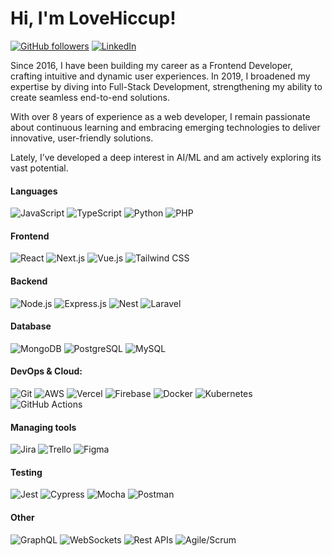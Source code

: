 # Hi, I'm LoveHiccup!  
[![GitHub followers](https://img.shields.io/github/followers/lovehiccup?style=social)](https://github.com/lovehiccup)
[![LinkedIn](https://img.shields.io/badge/LinkedIn-blue?style=flat&logo=linkedin)](https://linkedin.com/in/lovehiccup)

Since 2016, I have been building my career as a Frontend Developer, crafting intuitive and dynamic user experiences.
In 2019, I broadened my expertise by diving into Full-Stack Development, strengthening my ability to create seamless end-to-end solutions.

With over 8 years of experience as a web developer, I remain passionate about continuous learning and embracing emerging technologies to deliver innovative, user-friendly solutions.

Lately, I’ve developed a deep interest in AI/ML and am actively exploring its vast potential.


#### **Languages**  
![JavaScript](https://img.shields.io/badge/-JavaScript-F7DF1E?style=flat-square&logo=javascript&logoColor=black)
![TypeScript](https://img.shields.io/badge/-TypeScript-007ACC?style=flat-square&logo=typescript&logoColor=white)
![Python](https://img.shields.io/badge/-Python-3776AB?style=flat-square&logo=python&logoColor=white)
![PHP](https://img.shields.io/badge/php-%23777BB4.svg?style=flat-square&logo=php&logoColor=white) 

#### **Frontend**  
![React](https://img.shields.io/badge/-React-61DAFB?style=flat-square&logo=react&logoColor=black)
![Next.js](https://img.shields.io/badge/-Next.js-000?style=flat-square&logo=next.js)
![Vue.js](https://img.shields.io/badge/vuejs-%2335495e.svg?style=flat-square&logo=vuedotjs&logoColor=%234FC08D) 
![Tailwind CSS](https://img.shields.io/badge/-TailwindCSS-38B2AC?style=flat-square&logo=tailwind-css&logoColor=white)

#### **Backend**  
![Node.js](https://img.shields.io/badge/-Node.js-339933?style=flat-square&logo=node.js&logoColor=white)
![Express.js](https://img.shields.io/badge/-Express.js-000?style=flat-square&logo=express)
![Nest](https://img.shields.io/badge/Nest.js-%23E0234E.svg?style=flat-square&logo=nestjs&logoColor=white)
![Laravel](https://img.shields.io/badge/laravel-%23FF2D20.svg?style=flat-square&logo=laravel&logoColor=white) 

#### **Database**  
![MongoDB](https://img.shields.io/badge/-MongoDB-47A248?style=flat-square&logo=mongodb&logoColor=white)
![PostgreSQL](https://img.shields.io/badge/-PostgreSQL-336791?style=flat-square&logo=postgresql&logoColor=white)
![MySQL](https://img.shields.io/badge/MySQL-4479A1?style=flat-square&logo=mysql&logoColor=fff)

#### **DevOps & Cloud:** 
![Git](https://img.shields.io/badge/Git-F05032?logo=git&logoColor=fff)
![AWS](https://img.shields.io/badge/AWS-%23FF9900.svg?style=flat-square&logo=amazon-web-services&logoColor=white)
![Vercel](https://img.shields.io/badge/Vercel-%23000000.svg?logo=vercel&logoColor=white) 
![Firebase](https://img.shields.io/badge/Firebase-039BE5?style=flat-square&logo=Firebase&logoColor=white)
![Docker](https://img.shields.io/badge/Docker-2496ED?style=flat-square&logo=docker&logoColor=fff)
![Kubernetes](https://img.shields.io/badge/Kubernetes-326CE5?style=flat-square&logo=kubernetes&logoColor=fff)
![GitHub Actions](https://img.shields.io/badge/GitHub_Actions-2088FF?style=flat-square&logo=github-actions&logoColor=white)

#### Managing tools
![Jira](https://img.shields.io/badge/Jira-0052CC?style=flat-square&logo=jira&logoColor=fff)
![Trello](https://img.shields.io/badge/Trello-0052CC?style=flat-square&logo=trello&logoColor=fff)
![Figma](https://img.shields.io/badge/Figma-F24E1E?style=flat-square&logo=figma&logoColor=white)

#### Testing
![Jest](https://img.shields.io/badge/Jest-C21325?logo=jest&logoColor=fff)
![Cypress](https://img.shields.io/badge/Cypress-69D3A7?logo=cypress&logoColor=fff)
![Mocha](https://img.shields.io/badge/Mocha-8D6748?logo=mocha&logoColor=fff)
![Postman](https://img.shields.io/badge/Postman-FF6C37?logo=postman&logoColor=fff)

#### Other
![GraphQL](https://img.shields.io/badge/GraphQL-E10098?logo=graphql&logoColor=fff)
![WebSockets](https://img.shields.io/badge/WebSockets-C93CD7?logo=socket&logoColor=fff)
![Rest APIs](https://img.shields.io/badge/Rest%20APIs-13B4FF?logo=lintcode&logoColor=fff)
![Agile/Scrum](https://img.shields.io/badge/Agile/Scrum-29BEB0?logo=task&logoColor=fff)